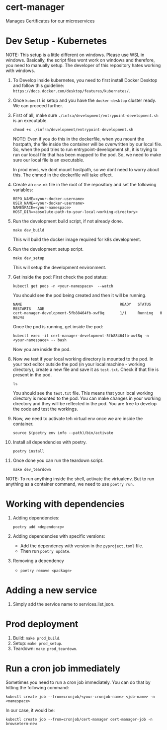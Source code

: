 # cert-manager
Manages Certificates for our microservices


# Dev Setup - Kubernetes
NOTE: This setup is a little different on windows. Please use WSL in windows.
    Basically, the script files wont work on windows and therefore, you need to manually setup.
    The developer of this repository hates working with windows.

1. To Develop inside kubernetes, you need to first install Docker Desktop and follow this guideline: `https://docs.docker.com/desktop/features/kubernetes/`.

2. Once `kubectl` is setup and you have the `docker-desktop` cluster ready. We can proceed further.

3. First of all, make sure `./infra/development/entrypoint-development.sh` is an executable.
    ```
    chmod +x ./infra/development/entrypoint-development.sh
    ```
    NOTE: Even if you do this in the dockerfile, when you mount the hostpath, the file inside the container will be overwritten by our local file.
        So, when the pod tries to run entrypoint-development.sh, it is trying to run our local file that has been mapped to the pod.
        So, we need to make sure our local file is an executable.
    
    In prod envs, we dont mount hostpath, so we dont need to worry about this. The chmod in the dockerfile will take effect.

4. Create an `env.mk` file in the root of the repository and set the following variables:
    ```
    REPO_NAME=<your-docker-username>
    USER_NAME=<your-docker-username>
    NAMESPACE=<your-namespace>
    HOST_DIR=<absolute-path-to-your-local-working-directory>
    ```

5. Run the development build script, if not already done.
    ```
    make dev_build
    ```
    This will build the docker image required for k8s development.

6. Run the development setup script.
    ```
    make dev_setup
    ```
    This will setup the development environment.

7. Get inside the pod:
    First check the pod status:
    ```
    kubectl get pods -n <your-namespace>  --watch
    ```
    You should see the pod being created and then it will be running.
    ```
    NAME                                            READY   STATUS    RESTARTS   AGE
    cert-manager-development-5fb88464fb-xwf8q       1/1     Running   0          9m34s
    ```
    Once the pod is running, get inside the pod:
    ```
    kubectl exec -it cert-manager-development-5fb88464fb-xwf8q -n <your-namespace> -- bash
    ```
    Now you are inside the pod.

8. Now we test if your local working directory is mounted to the pod.
    In your text editor outside the pod (in your local machine - working directory), create a new file and save it as `test.txt`. Check if that file is present in the pod.
    ```
    ls
    ```
    You should see the `test.txt` file.
    This means that your local working directory is mounted to the pod. You can make changes in your working directory and they will be reflected in the pod.
    You are free to develop the code and test the workings.

9. Now, we need to activate teh virtual env once we are inside the container.
    ```
    source $(poetry env info --path)/bin/activate
    ```

10. Install all dependencies with poetry.
    ```
    poetry install
    ```

11. Once done you can run the teardown script.
    ```
    make dev_teardown
    ```

NOTE: To run anything inside the shell, activate the virtualenv. But to run anything as a container command, we need to use `poetry run`.


# Working with dependencies
1. Adding dependencies:
    ```
    poetry add <dependency>
    ```

2. Adding dependencies with specific versions:
    - Add the dependency with version in the `pyproject.toml` file.
    - Then run `poetry update`.

3. Removing a dependency
    - `poetry remove <package>`


# Adding a new service
1. Simply add the service name to services.list.json.


# Prod deployment
1. Build: `make prod_build`.
2. Setup: `make prod_setup`.
3. Teardown: `make prod_teardown`.


# Run a cron job immediately
Sometimes you need to run a cron job immediately. You can do that by hitting the following command:
```
kubectl create job --from=cronjob/<your-cronjob-name> <job-name> -n <namespace>
```
In our case, it would be:
```
kubectl create job --from=cronjob/cert-manager cert-manager-job -n browseterm-new
```
